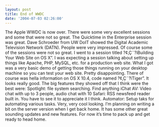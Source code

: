 ```yaml
---
layout: post
title: End of WWDC
date: '2004-07-03 02:26:00'
---
```


The Apple WWDC is now over. There were some very excellent sessions and some that were not so great. The Quicktime in the Enterprise session was great. Dave Schroeder from UW DoIT showed the Digital Academic Television Network (DATN). People were very impressed. Of course some of the sessions were not so great. I went to a session titled ?¢‚Ç¨?ìBuilding Your Web Site on OS X”. I was expecting a session talking about setting up things like Apache, PHP, MySQL, etc. for a production web site. What I got was a very basic demo of getting those things running on your desktop machine so you can test your web site. Pretty disappointing. There of course was hella information on OS X 10.4, code named ?¢‚Ç¨?ìTiger”. It looks really good. The big features they showed off that I think were the best were: Spotlight: file system searching. Find anything iChat AV: Video chat with up to 3 people, audio chat with 10 Safari: RSS newsfeed reader built in. You have to see it to appreciate it I think. Automator: Setup taks for automating various tasks. Very, very cool looking. I’m planning on writing a bit on the server version when I get back home. It has some other great sounding updates and new features. For now it’s time to pack up and get ready to head home.

<!--kg-card-end: markdown-->